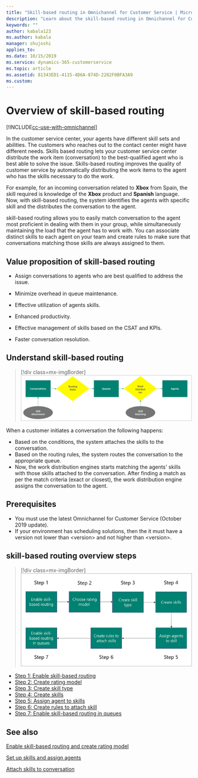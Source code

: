 ```yaml
---
title: "Skill-based routing in Omnichannel for Customer Service | MicrosoftDocs"
description: "Learn about the skill-based routing in Omnichannel for Customer Service app." 
keywords: ""
author: kabala123
ms.author: kabala
manager: shujoshi
applies_to: 
ms.date: 10/15/2019
ms.service: dynamics-365-customerservice
ms.topic: article
ms.assetid: 81343ED1-4115-4D6A-874D-2282F0BFA3A9
ms.custom: 
---
```

# Overview of skill-based routing

[!INCLUDE[cc-use-with-omnichannel](../../includes/cc-use-with-omnichannel.md)]

In the customer service center, your agents have different skill sets and abilities. The customers who reaches out to the contact center might have different needs. Skills based routing lets your customer service center distribute the work item (conversation) to the best-qualified agent who is best able to solve the issue. Skills-based routing improves the quality of customer service by automatically distributing the work items to the agent who has the skills necessary to do the work.

For example, for an incoming conversation related to **Xbox** from Spain, the skill required is knowledge of the **Xbox** product and **Spanish** language. Now, with skill-based routing, the system identifies the agents with specific skill and the distributes the conversation to the agent.

skill-based routing allows you to easily match conversation to the agent most proficient in dealing with them in your group, while simultaneously maintaining the load that the agent has to work with. You can associate distinct skills to each agent on your team and create rules to make sure that conversations matching those skills are always assigned to them.

## Value proposition of skill-based routing

- Assign conversations to agents who are best qualified to address the issue.

- Minimize overhead in queue maintenance.

- Effective utilization of agents skills.

- Enhanced productivity.

- Effective management of skills based on the CSAT and KPIs.

- Faster conversation resolution.

## Understand skill-based routing

   > [!div class=mx-imgBorder] 
   > ![skill-based routing](../media/skill-based-routing1.png "skill-based routing")

When a customer initiates a conversation the following happens:

 - Based on the conditions, the system attaches the skills to the conversation. 
 - Based on the routing rules, the system routes the conversation to the appropriate queue.
 - Now, the work distribution engines starts matching the agents' skills with those skills attached to the conversation. After finding a match as per the match criteria (exact or closest), the work distribution engine assigns the conversation to the agent.

## Prerequisites

- You must use the latest Omnichannel for Customer Service (October 2019 update).
- If your environment has scheduling solutions, then the it must have a version not lower than \<version\> and not higher than \<version\>.

## skill-based routing overview steps

   > [!div class=mx-imgBorder] 
   > ![skill-based routing set up](../media/skill-based-routing2.png "skill-based routing set up")

- [Step 1: Enable skill-based routing](enable-skill-routing-create-rating-model.md#enable-skill-based-routing)
- [Step 2: Create rating model](enable-skill-routing-create-rating-model.md#create-rating-model)
- [Step 3: Create skill type](setup-skills-assign-agents.md#create-skill-type)
- [Step 4: Create skills](setup-skills-assign-agents.md#create-skills)
- [Step 5: Assign agent to skills](setup-skills-assign-agents.md#assign-agents-to-skill)
- [Step 6: Create rules to attach skill](attach-skills.md#create-rules-to-attach-skill)
- [Step 7: Enable skill-based routing in queues](attach-skills.md#enable-the-queues-for-skill-based-routing)


## See also

[Enable skill-based routing and create rating model](enable-skill-routing-create-rating-model.md)

[Set up skills and assign agents](setup-skills-assign-agents.md)

[Attach skills to conversation](attach-skills.md)
